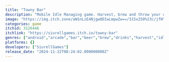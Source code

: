 ```yaml
---
title: "Towny Bar"
description: "Mobile Idle Managing game. Harvest, brew and throw your drinks to the customers!"
image: "https://img.itch.zone/aW1nLzE4NjgwODIwLmpwZw==/315x250%23c/jfHYdE.jpg"
categories: game
itchid: 3126446
itchlink: "https://siurellgames.itch.io/towny-bar"
genres: ["android","arcade","bar","beer","brew","drinks","harvest","idle","narrative","no-ai","simulation"]
platforms: {}
developers: ["SiurellGames"]
release_date: "2024-11-22T08:24:02.000000000Z"
---
```


